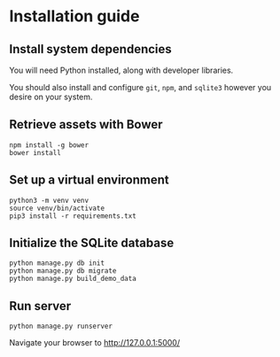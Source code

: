 # Installation guide

## Install system dependencies

You will need Python installed, along with developer libraries.

You should also install and configure `git`, `npm`, and `sqlite3`
however you desire on your system.

## Retrieve assets with Bower

    npm install -g bower
    bower install

## Set up a virtual environment

    python3 -m venv venv
    source venv/bin/activate
    pip3 install -r requirements.txt
    
## Initialize the SQLite database

    python manage.py db init
    python manage.py db migrate
    python manage.py build_demo_data

## Run server

    python manage.py runserver
    
Navigate your browser to http://127.0.0.1:5000/